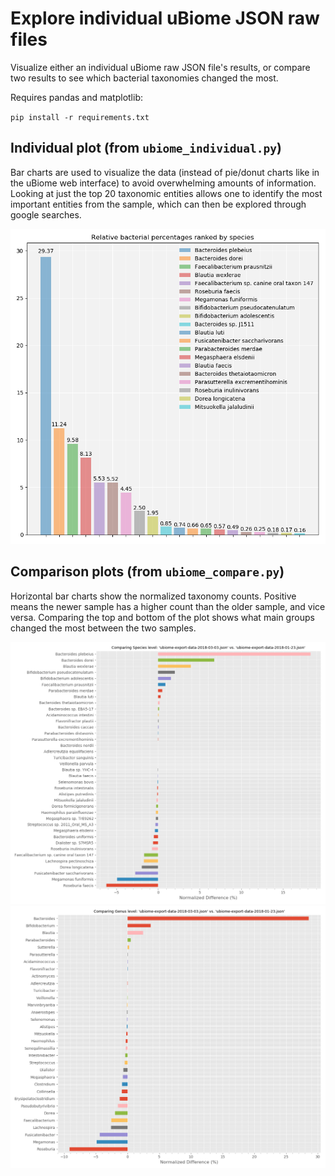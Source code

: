 # Explore individual uBiome JSON raw files

Visualize either an individual uBiome raw JSON file's results, or compare two results to see which bacterial taxonomies changed the most.

Requires pandas and matplotlib:

`pip install -r requirements.txt`

## Individual plot (from `ubiome_individual.py`)
Bar charts are used to visualize the data (instead of pie/donut charts like in the uBiome web interface) to avoid overwhelming amounts of information. Looking at just the top 20 taxonomic entities allows one to identify the most important entities from the sample, which can then be explored through google searches.

![](individual_species.png)

## Comparison plots (from `ubiome_compare.py`)
Horizontal bar charts show the normalized taxonomy counts. Positive means the newer sample has a higher count than the older sample, and vice versa. Comparing the top and bottom of the plot shows what main groups changed the most between the two samples. 

![](compare_species.png)
![](compare_genus.png)
